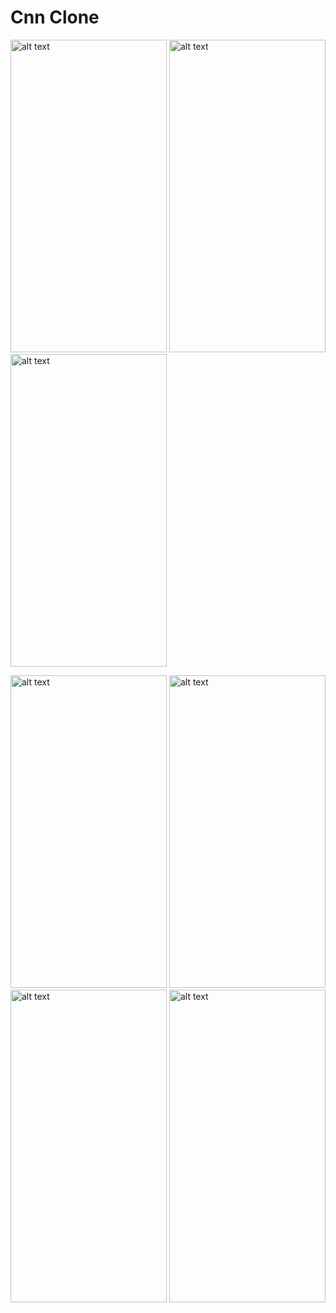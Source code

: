 # Cnn Clone


<p float="left">
  <img src="https://user-images.githubusercontent.com/44911566/181919539-5a9bf15f-75f3-48c8-af2a-ee615d19d599.png" alt="alt text" width="250px" height="500px">
<img src="https://user-images.githubusercontent.com/44911566/181919555-f1da6db4-547e-41dd-b71b-a1d996236d07.png" alt="alt text" width="250px" height="500px">
<img src="https://user-images.githubusercontent.com/44911566/181919558-83b727ca-7e3b-431b-a790-8987ec992596.png" alt="alt text" width="250px" height="500px">
  </p>


<p float="left">
  <img src="https://user-images.githubusercontent.com/44911566/181919559-ad151543-288c-441c-b482-08d886c5b22d.png" alt="alt text" width="250px" height="500px">
<img src="https://user-images.githubusercontent.com/44911566/181919562-f3c86a34-5c2a-4285-bd35-ce4bbf7918d6.png" alt="alt text" width="250px" height="500px">
<img src="https://user-images.githubusercontent.com/44911566/181919564-9fcf412d-b2ad-4b26-a3fc-bd2da66a36d2.png" alt="alt text" width="250px" height="500px">
  <img src="https://user-images.githubusercontent.com/44911566/181919565-168bd2af-0528-4638-9870-5ee78f662eb9.png" alt="alt text" width="250px" height="500px">
  </p>


